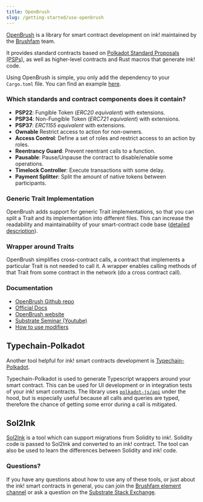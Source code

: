 ```yaml
---
title: OpenBrush
slug: /getting-started/use-openbrush
---
```


[OpenBrush] is a library for smart contract development on ink! maintained by the
[Brushfam](https://brushfam.io) team.

It provides standard contracts based on [Polkadot Standard Proposals (PSPs)](TODO),
as well as higher-level contracts and Rust macros that generate ink! code.

Using OpenBrush is simple, you only add the dependency to your `Cargo.toml` file.
You can find an example [here](https://docs.openbrush.io/smart-contracts/overview).

### Which standards and contract components does it contain?

- **PSP22**: Fungible Token (*ERC20 equivalent*) with extensions.
- **PSP34**: Non-Fungible Token (*ERC721 equivalent*) with extensions.
- **PSP37**: *ERC1155 equivalent* with extensions.
- **Ownable** Restrict access to action for non-owners.
- **Access Control**: Define a set of roles and restrict access to an action by roles.
- **Reentrancy Guard**: Prevent reentrant calls to a function.
- **Pausable**: Pause/Unpause the contract to disable/enable some operations.
- **Timelock Controller**: Execute transactions with some delay.
- **Payment Splitter**: Split the amount of native tokens between participants.

### Generic Trait Implementation

OpenBrush adds support for generic Trait implementations, so that you can
split a Trait and its implementation into different files. This can
increase the readability and maintainability of your smart-contract
code base ([detailed description](https://github.com/727-Ventures/openbrush-contracts/blob/main/docs/docs/smart-contracts/example/setup_project.md)).

### Wrapper around Traits

OpenBrush simplifies cross-contract calls, a contract that implements a particular
Trait is not needed to call it. A wrapper enables calling methods of that Trait
from some contract in the network (do a cross contract call).

### Documentation

- [OpenBrush Github repo](https://github.com/727-Ventures/openbrush-contracts)
- [Official Docs](https://docs.openbrush.io/)
- [OpenBrush website](https://openbrush.io/)
- [Substrate Seminar (Youtube)](https://www.youtube.com/watch?v=I5OFGNVvzOc)
- [How to use modifiers](https://medium.com/supercolony/how-to-use-modifiers-for-ink-smart-contracts-using-openbrush-7a9e53ba1c76)

## Typechain-Polkadot

Another tool helpful for ink! smart contracts development is [Typechain-Polkadot](https://github.com/727-Ventures/typechain-polkadot).

Typechain-Polkadot is used to generate Typescript wrappers around your smart contract.
This can be used for UI development or in integration tests of your ink! smart contracts.
The library uses [`polkadot-js/api`](https://github.com/polkadot-js/api) under the hood,
but is especially useful because all calls and queries are typed, therefore the chance of
getting some error during a call is mitigated.

## Sol2Ink

[Sol2Ink](https://github.com/727-Ventures/sol2ink) is a tool which can support migrations
from Solidity to ink!. Solidity code is passed to Sol2Ink and converted to an ink! contract.
The tool can also be used to learn the differences between Solidity and ink! code.

### Questions?

If you have any questions about how to use any of these tools, or just about the ink! smart contracts in general, you can join the [Brushfam element channel](https://matrix.to/#/!utTuYglskDvqRRMQta:matrix.org?via=matrix.org&via=t2bot.io&via=web3.foundation) or ask a question on the [Substrate Stack Exchange](https://substrate.stackexchange.com/).

[OpenBrush]: https://github.com/727-Ventures/openbrush-contracts
[PSPs]: https://github.com/w3f/PSPs
